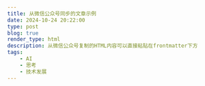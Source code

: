 ```yaml
---
title: 从微信公众号同步的文章示例
date: 2024-10-24 20:22:00
type: post
blog: true
render_type: html
description: 从微信公众号复制的HTML内容可以直接粘贴在frontmatter下方
tags:
    - AI
    - 思考
    - 技术发展
---
```


<div class="rich_media_content js_underline_content 